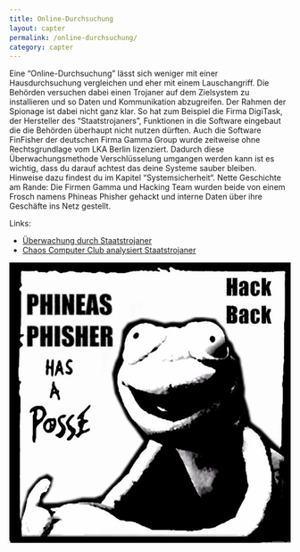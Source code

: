 ```yaml
---
title: Online-Durchsuchung
layout: capter
permalink: /online-durchsuchung/
category: capter
---
```

Eine “Online-Durchsuchung” lässt sich weniger mit einer Hausdurchsuchung vergleichen und eher mit einem Lauschangriff. Die Behörden versuchen dabei einen Trojaner auf dem Zielsystem zu installieren und so Daten und Kommunikation abzugreifen. Der Rahmen der Spionage ist dabei nicht ganz klar. So hat zum Beispiel die Firma DigiTask, der Hersteller des “Staatstrojaners”, Funktionen in die Software eingebaut die die Behörden überhaupt nicht nutzen dürften. Auch die Software FinFisher der deutschen Firma Gamma Group wurde zeitweise ohne Rechtsgrundlage vom LKA Berlin lizenziert. Dadurch diese Überwachungsmethode Verschlüsselung umgangen werden kann ist es wichtig, dass du darauf achtest das deine Systeme sauber bleiben. Hinweise dazu findest du im Kapitel “Systemsicherheit“. Nette Geschichte am Rande: Die Firmen Gamma und Hacking Team wurden beide von einem Frosch namens Phineas Phisher gehackt und interne Daten über ihre Geschäfte ins Netz gestellt.

Links:

- [Überwachung durch Staatstrojaner](https://youtu.be/8REBKuFGfk8)<br>
- [Chaos Computer Club analysiert Staatstrojaner](https://www.ccc.de/de/updates/2011/staatstrojaner)

![](../assets/posts/phineas.jpg)
